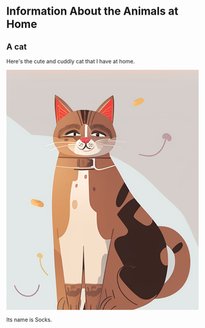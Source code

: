 # Information About the Animals at Home

## A cat

Here's the cute and cuddly cat that I have at home.

![Cartoon of a cat](cat.png)

Its name is Socks.